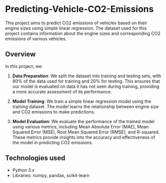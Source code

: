 # Predicting-Vehicle-CO2-Emissions

This project aims to predict CO2 emissions of vehicles based on their engine sizes using simple linear regression. The dataset used for this project contains information about the engine sizes and corresponding CO2 emissions of various vehicles.

## Overview

In this project, we:

1. **Data Preparation**: We split the dataset into training and testing sets, with 80% of the data used for training and 20% for testing. This ensures that our model is evaluated on data it has not seen during training, providing a more accurate assessment of its performance.

2. **Model Training**: We train a simple linear regression model using the training dataset. The model learns the relationship between engine size and CO2 emissions to make predictions.

3. **Model Evaluation**: We evaluate the performance of the trained model using various metrics, including Mean Absolute Error (MAE), Mean Squared Error (MSE), Root Mean Squared Error (RMSE), and R-squared. These metrics provide insights into the accuracy and effectiveness of the model in predicting CO2 emissions.

## Technologies used

- Python 3.x
- Libraries: numpy, pandas, scikit-learn


